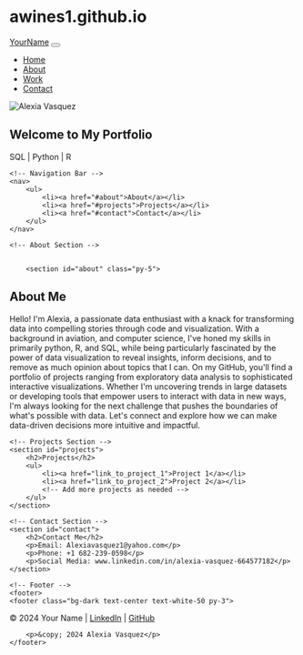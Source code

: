 # awines1.github.io
<link href="https://cdn.jsdelivr.net/npm/bootstrap@5.1.3/dist/css/bootstrap.min.css" rel="stylesheet">


<nav class="navbar navbar-expand-lg navbar-dark bg-dark fixed-top">
  <div class="container-fluid">
    <a class="navbar-brand" href="#">YourName</a>
    <button class="navbar-toggler" type="button" data-bs-toggle="collapse" data-bs-target="#navbarNav" aria-controls="navbarNav" aria-expanded="false" aria-label="Toggle navigation">
      <span class="navbar-toggler-icon"></span>
    </button>
    <div class="collapse navbar-collapse" id="navbarNav">
      <ul class="navbar-nav">
        <li class="nav-item">
          <a class="nav-link active" aria-current="page" href="#home">Home</a>
        </li>
        <li class="nav-item">
          <a class="nav-link" href="#about">About</a>
        </li>
        <li class="nav-item">
          <a class="nav-link" href="#work">Work</a>
        </li>
        <li class="nav-item">
          <a class="nav-link" href="#contact">Contact</a>
        </li>
      </ul>
    </div>
  </div>
</nav>


<html lang="en">
<head>
    <meta charset="UTF-8">
    <meta name="viewport" content="width=device-width, initial-scale=1.0">
    <title>Portfolio</title>
    <link rel="stylesheet" href="styles.css"> <!-- Link to your CSS file -->
</head>
<body>

<section id="home" class="p-5 text-center bg-light">
  <div class="container">
    <img src=""C:\Users\lexiw\OneDrive\Desktop\Resume - Cover letter\resume photo.png"" alt="Alexia Vasquez" class="rounded-circle mb-3">
    <h1>Welcome to My Portfolio</h1>
    <p class="lead">SQL | Python | R</p>
  </div>
</section>


    <!-- Navigation Bar -->
    <nav>
        <ul>
            <li><a href="#about">About</a></li>
            <li><a href="#projects">Projects</a></li>
            <li><a href="#contact">Contact</a></li>
        </ul>
    </nav>

    <!-- About Section -->
   

        <section id="about" class="py-5">
  <div class="container">
    <h2>About Me</h2>
    <p><p>Hello! I'm Alexia, a passionate data enthusiast with a knack for transforming data into compelling stories through code and visualization. With a background in aviation, and computer science, I've honed my skills in primarily python, R, and SQL, while being particularly fascinated by the power of data visualization to reveal insights, inform decisions, and to remove as much opinion about topics that I can.
            On my GitHub, you'll find a portfolio of projects ranging from exploratory data analysis to sophisticated interactive visualizations.  Whether I'm uncovering trends in large datasets or developing tools that empower users to interact with data in new ways, I'm always looking for the next challenge that pushes the boundaries of what's possible with data. Let's connect and explore how we can make data-driven decisions more intuitive and impactful.</p>
  </div>
</section>

    

    <!-- Projects Section -->
    <section id="projects">
        <h2>Projects</h2>
        <ul>
            <li><a href="link_to_project_1">Project 1</a></li>
            <li><a href="link_to_project_2">Project 2</a></li>
            <!-- Add more projects as needed -->
        </ul>
    </section>
<script src="https://code.jquery.com/jquery-3.6.0.min.js"></script>
<script>
$(document).ready(function(){
  // Add smooth scrolling to all links
  $("a").on('click', function(event) {
    if (this.hash !== "") {
      event.preventDefault();
      var hash = this.hash;
      $('html, body').animate({
        scrollTop: $(hash).offset().top
      }, 800, function(){
        window.location.hash = hash;
      });
    }
  });
});
</script>

    <!-- Contact Section -->
    <section id="contact">
        <h2>Contact Me</h2>
        <p>Email: Alexiavasquez1@yahoo.com</p>
        <p>Phone: +1 682-239-0598</p>
        <p>Social Media: www.linkedin.com/in/alexia-vasquez-664577182</p>
    </section>

    <!-- Footer -->
    <footer>
    <footer class="bg-dark text-center text-white-50 py-3">
  <div class="container">
    © 2024 Your Name | <a href="www.linkedin.com/in/alexia-vasquez-664577182" class="text-reset">LinkedIn</a> | <a href="https://github.com/Awines1" class="text-reset">GitHub</a>
  </div>
</footer>

        <p>&copy; 2024 Alexia Vasquez</p>
    </footer>

</body>
</html>

